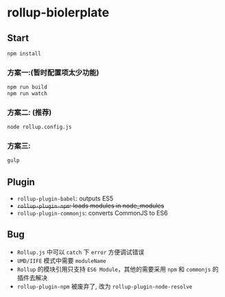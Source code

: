 # rollup-biolerplate

## Start

```bash
npm install
```
### 方案一:(暂时配置项太少功能)

```bash
npm run build
npm run watch
```
### 方案二: (推荐)

```bash
node rollup.config.js
```

### 方案三:

```bash
gulp
```

## Plugin

* `rollup-plugin-babel`: outputs ES5
* ~~`rollup-plugin-npm`: loads modules in node_modules~~
* `rollup-plugin-commonjs`: converts CommonJS to ES6

## Bug

* `Rollup.js` 中可以 `catch` 下 `error` 方便调试错误
* `UMD/IIFE` 模式中需要 `moduleName`
* `Rollup` 的模块引用只支持 `ES6 Module`，其他的需要采用 `npm` 和 `commonjs` 的插件去解决
* `rollup-plugin-npm` 被废弃了, 改为 `rollup-plugin-node-resolve`
